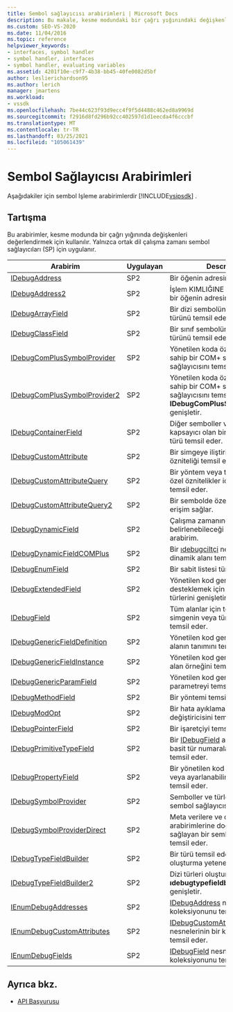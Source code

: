```yaml
---
title: Sembol sağlayıcısı arabirimleri | Microsoft Docs
description: Bu makale, kesme modundaki bir çağrı yığınındaki değişkenleri değerlendiren Visual Studio SDK 'Sı için sembol Işleme arabirimlerinin açıklamalarını bağlar.
ms.custom: SEO-VS-2020
ms.date: 11/04/2016
ms.topic: reference
helpviewer_keywords:
- interfaces, symbol handler
- symbol handler, interfaces
- symbol handler, evaluating variables
ms.assetid: 4201f10e-c9f7-4b38-bb45-40fe0082d5bf
author: leslierichardson95
ms.author: lerich
manager: jmartens
ms.workload:
- vssdk
ms.openlocfilehash: 7be44c623f93d9ecc4f9f5d4488c462ed8a9969d
ms.sourcegitcommit: f2916d8fd296b92cc402597d1d1eecda4f6cccbf
ms.translationtype: MT
ms.contentlocale: tr-TR
ms.lasthandoff: 03/25/2021
ms.locfileid: "105061439"
---
```

# <a name="symbol-provider-interfaces"></a>Sembol Sağlayıcısı Arabirimleri
Aşağıdakiler için sembol Işleme arabirimlerdir [!INCLUDE[vsipsdk](../../../extensibility/includes/vsipsdk_md.md)] .

## <a name="discussion"></a>Tartışma
 Bu arabirimler, kesme modunda bir çağrı yığınında değişkenleri değerlendirmek için kullanılır. Yalnızca ortak dil çalışma zamanı sembol sağlayıcıları (SP) için uygulanır.

|Arabirim|Uygulayan|Description|
|---------------|--------------------|-----------------|
|[IDebugAddress](../../../extensibility/debugger/reference/idebugaddress.md)|SP2|Bir öğenin adresini temsil eder.|
|[IDebugAddress2](../../../extensibility/debugger/reference/idebugaddress2.md)|SP2|İşlem KIMLIĞINE erişim sağlayan bir öğenin adresini temsil eder.|
|[IDebugArrayField](../../../extensibility/debugger/reference/idebugarrayfield.md)|SP2|Bir dizi sembolünü veya dizi türünü temsil eder.|
|[IDebugClassField](../../../extensibility/debugger/reference/idebugclassfield.md)|SP2|Bir sınıf sembolünü veya sınıf türünü temsil eder.|
|[IDebugComPlusSymbolProvider](../../../extensibility/debugger/reference/idebugcomplussymbolprovider.md)|SP2|Yönetilen koda özgü yöntemlere sahip bir COM+ sembol sağlayıcısını temsil eder.|
|[IDebugComPlusSymbolProvider2](../../../extensibility/debugger/reference/idebugcomplussymbolprovider2.md)|SP2|Yönetilen koda özgü yöntemlere sahip bir COM+ sembol sağlayıcısını temsil eder ve **IDebugComPlusSymbolProvider**'ı genişletir.|
|[IDebugContainerField](../../../extensibility/debugger/reference/idebugcontainerfield.md)|SP2|Diğer semboller veya türler için kapsayıcı olan bir simgeyi veya türü temsil eder.|
|[IDebugCustomAttribute](../../../extensibility/debugger/reference/idebugcustomattribute.md)|SP2|Bir simgeye iliştirilebilecek özel bir özniteliği temsil eder.|
|[IDebugCustomAttributeQuery](../../../extensibility/debugger/reference/idebugcustomattributequery.md)|SP2|Bir yöntem veya tür üzerindeki özel öznitelikler için bir sorgu temsil eder.|
|[IDebugCustomAttributeQuery2](../../../extensibility/debugger/reference/idebugcustomattributequery2.md)|SP2|Bir sembolde özel özniteliklere erişim sağlar.|
|[IDebugDynamicField](../../../extensibility/debugger/reference/idebugdynamicfield.md)|SP2|Çalışma zamanında belirlenebileceği her tür için temel arabirim.|
|[IDebugDynamicFieldCOMPlus](../../../extensibility/debugger/reference/idebugdynamicfieldcomplus.md)|SP2|Bir [ıdebugciltçi](../../../extensibility/debugger/reference/idebugbinder.md) nesnesi için dinamik alanı temsil eder.|
|[IDebugEnumField](../../../extensibility/debugger/reference/idebugenumfield.md)|SP2|Bir sabit listesi türünü temsil eder.|
|[IDebugExtendedField](../../../extensibility/debugger/reference/idebugextendedfield.md)|SP2|Yönetilen kod genel türlerini desteklemek için kullanılabilir alan türlerini genişletir.|
|[IDebugField](../../../extensibility/debugger/reference/idebugfield.md)|SP2|Tüm alanlar için temel sınıf; bir simgenin veya türün açıklamasını temsil eder.|
|[IDebugGenericFieldDefinition](../../../extensibility/debugger/reference/idebuggenericfielddefinition.md)|SP2|Yönetilen kod genel türü için bir alanın tanımını temsil eder.|
|[IDebugGenericFieldInstance](../../../extensibility/debugger/reference/idebuggenericfieldinstance.md)|SP2|Yönetilen kod genel türü için bir alan örneğini temsil eder.|
|[IDebugGenericParamField](../../../extensibility/debugger/reference/idebuggenericparamfield.md)|SP2|Yönetilen kod genel türü için bir parametreyi temsil eder.|
|[IDebugMethodField](../../../extensibility/debugger/reference/idebugmethodfield.md)|SP2|Bir yöntemi temsil eder.|
|[IDebugModOpt](../../../extensibility/debugger/reference/idebugmodopt.md)|SP2|Bir hata ayıklama isteğe bağlı değiştiricisini temsil eder.|
|[IDebugPointerField](../../../extensibility/debugger/reference/idebugpointerfield.md)|SP2|Bir işaretçiyi temsil eder.|
|[IDebugPrimitiveTypeField](../../../extensibility/debugger/reference/idebugprimitivetypefield.md)|SP2|Bir [IDebugField](../../../extensibility/debugger/reference/idebugfield.md) arabiriminden bir basit tür numaralandırma değeri temsil eder.|
|[IDebugPropertyField](../../../extensibility/debugger/reference/idebugpropertyfield.md)|SP2|Bir yönetilen kod sınıfının, Get veya ayarlanabilir bir özelliğini temsil eder.|
|[IDebugSymbolProvider](../../../extensibility/debugger/reference/idebugsymbolprovider.md)|SP2|Semboller ve türler sağlayan bir sembol sağlayıcısını temsil eder.|
|[IDebugSymbolProviderDirect](../../../extensibility/debugger/reference/idebugsymbolproviderdirect.md)|SP2|Meta verilere ve çekirdek sembol arabirimlerine doğrudan erişim sağlayan bir sembol sağlayıcısını temsil eder.|
|[IDebugTypeFieldBuilder](../../../extensibility/debugger/reference/idebugtypefieldbuilder.md)|SP2|Bir türü temsil eden alan oluşturma yeteneğini temsil eder.|
|[IDebugTypeFieldBuilder2](../../../extensibility/debugger/reference/idebugtypefieldbuilder2.md)|SP2|Dizi türleri oluşturabilmeniz için **ıdebugtypefieldbuilder** 'ı genişletir.|
|[IEnumDebugAddresses](../../../extensibility/debugger/reference/ienumdebugaddresses.md)|SP2|[IDebugAddress](../../../extensibility/debugger/reference/idebugaddress.md) nesnelerinin bir koleksiyonunu temsil eder.|
|[IEnumDebugCustomAttributes](../../../extensibility/debugger/reference/ienumdebugcustomattributes.md)|SP2|[IDebugCustomAttribute](../../../extensibility/debugger/reference/idebugcustomattribute.md) nesnelerinin bir koleksiyonunu temsil eder.|
|[IEnumDebugFields](../../../extensibility/debugger/reference/ienumdebugfields.md)|SP2|[IDebugField](../../../extensibility/debugger/reference/idebugfield.md) nesnelerinin bir koleksiyonunu temsil eder.|

## <a name="see-also"></a>Ayrıca bkz.
- [API Başvurusu](../../../extensibility/debugger/reference/api-reference-visual-studio-debugging.md)
